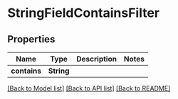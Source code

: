 # StringFieldContainsFilter

## Properties

Name | Type | Description | Notes
------------ | ------------- | ------------- | -------------
**contains** | **String** |  | 

[[Back to Model list]](../README.md#documentation-for-models) [[Back to API list]](../README.md#documentation-for-api-endpoints) [[Back to README]](../README.md)


